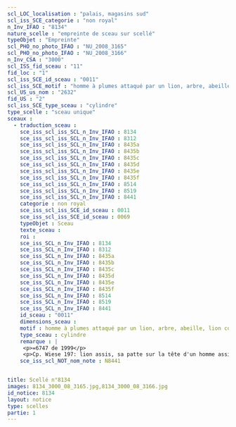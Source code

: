```yaml
---
scl_LOC_localisation : "palais, magasins sud"
scl_iss_SCE_categorie : "non royal"
n_Inv_IFAO : "8134"
nature_scelle : "empreinte de sceau sur scellé"
typeObjet : "Empreinte"
scl_PHO_no_photo_IFAO : "NU_2008_3165"
scl_PHO_no_photo_IFAO : "NU_2008_3166"
n_Inv_CSA : "3000"
scl_ISS_fid_sceau : "11"
fid_loc : "1"
scl_iss_SCE_id_sceau : "0011"
scl_iss_SCE_motif : "homme à plumes attaqué par un lion, arbre, abeille, lion couchant, lièvre…"
scl_US_us_nom : "2632"
fid_US : "2"
scl_iss_SCE_type_sceau : "cylindre"
type_scelle : "sceau unique"
sceaux :
  - traduction_sceau : 
    sce_iss_scl_iss_SCL_n_Inv_IFAO : 8134
    sce_iss_scl_iss_SCL_n_Inv_IFAO : 8312
    sce_iss_scl_iss_SCL_n_Inv_IFAO : 8435a
    sce_iss_scl_iss_SCL_n_Inv_IFAO : 8435b
    sce_iss_scl_iss_SCL_n_Inv_IFAO : 8435c
    sce_iss_scl_iss_SCL_n_Inv_IFAO : 8435d
    sce_iss_scl_iss_SCL_n_Inv_IFAO : 8435e
    sce_iss_scl_iss_SCL_n_Inv_IFAO : 8435f
    sce_iss_scl_iss_SCL_n_Inv_IFAO : 8514
    sce_iss_scl_iss_SCL_n_Inv_IFAO : 8519
    sce_iss_scl_iss_SCL_n_Inv_IFAO : 8441
    categorie : non royal
    sce_iss_scl_iss_SCE_id_sceau : 0011
    sce_iss_scl_iss_SCE_id_sceau : 0069
    typeObjet : Sceau
    texte_sceau : 
    roi : 
    sce_iss_SCL_n_Inv_IFAO : 8134
    sce_iss_SCL_n_Inv_IFAO : 8312
    sce_iss_SCL_n_Inv_IFAO : 8435a
    sce_iss_SCL_n_Inv_IFAO : 8435b
    sce_iss_SCL_n_Inv_IFAO : 8435c
    sce_iss_SCL_n_Inv_IFAO : 8435d
    sce_iss_SCL_n_Inv_IFAO : 8435e
    sce_iss_SCL_n_Inv_IFAO : 8435f
    sce_iss_SCL_n_Inv_IFAO : 8514
    sce_iss_SCL_n_Inv_IFAO : 8519
    sce_iss_SCL_n_Inv_IFAO : 8441
    id_sceau : "0011"
    dimensions_sceau : 
    motif : homme à plumes attaqué par un lion, arbre, abeille, lion couchant, lièvre…
    type_sceau : cylindre
    remarque : |
     <p>=6747 de 1999</p>
     <p>Cp. Wiese 197: lion assis, sa patte sur la tête d'un homme assis. Au-dessous, un acrobate faisant la roue ?<p>
    sce_iss_scl_NOT_nom_note : N8441


title: Scellé n°8134
images: 8134_3000_08_3165.jpg,8134_3000_08_3166.jpg
id_notice: 8134
layout: notice
type: scelles
partie: 1
---
```

